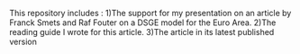 This repository includes : 1)The support for my presentation on an article by Franck Smets and Raf Fouter on a DSGE model for the Euro Area. 2)The reading guide I wrote for this article. 3)The article in its latest published version
